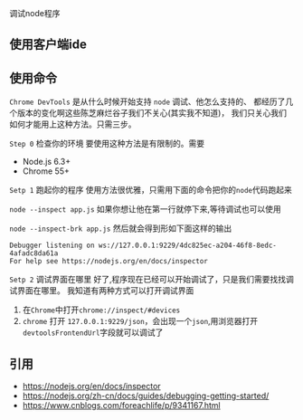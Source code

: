 调试node程序
## 使用客户端ide
## 使用命令
`Chrome DevTools` 是从什么时候开始支持 `node` 调试、他怎么支持的、
都经历了几个版本的变化啊这些陈芝麻烂谷子我们不关心(其实我不知道)，
我们只关心我们如何才能用上这种方法。只需三步。

`Step 0` 检查你的环境
要使用这种方法是有限制的。需要

- Node.js 6.3+
- Chrome 55+

`Setp 1` 跑起你的程序
使用方法很优雅，只需用下面的命令把你的`node`代码跑起来

`node --inspect app.js`
如果你想让他在第一行就停下来,等待调试也可以使用

`node --inspect-brk app.js`
然后就会得到形如下面这样的输出

```
Debugger listening on ws://127.0.0.1:9229/4dc825ec-a204-46f8-8edc-4afadc8da61a
For help see https://nodejs.org/en/docs/inspector
```

`Setp 2` 调试界面在哪里
好了,程序现在已经可以开始调试了，只是我们需要找找调试界面在哪里。
我知道有两种方式可以打开调试界面

1. 在`Chrome`中打开`chrome://inspect/#devices`
2. `chrome` 打开 `127.0.0.1:9229/json`，会出现一个`json`,用浏览器打开 `devtoolsFrontendUrl`字段就可以调试了
## 引用
- https://nodejs.org/en/docs/inspector
- https://nodejs.org/zh-cn/docs/guides/debugging-getting-started/
- https://www.cnblogs.com/foreachlife/p/9341167.html
